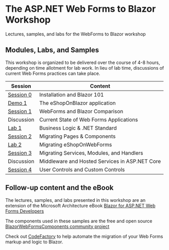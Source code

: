 # The ASP.NET Web Forms to Blazor Workshop

Lectures, samples, and labs for the WebForms to Blazor workshop

## Modules, Labs, and Samples

This workshop is organized to be delivered over the course of 4-8 hours, depending on time allotment for lab work.  In lieu of lab time, discussions of current Web Forms practices can take place.

| Session | Content|
| ------- | ------------- |
| [Session 0](docs/00-installation-and-blazor-101.md) | Installation and Blazor 101 |
| [Demo 1](docs/01-eshop-on-blazor.md) | The eShopOnBlazor application |
| [Session 1](docs/02-webforms-and-blazor-comparison.md) | WebForms and Blazor Comparison |
| Discussion | Current State of Web Forms Applications |
| [Lab 1](docs/03-business-logic.md) | Business Logic & .NET Standard |
| [Session 2](docs/04-migrating-pages.md) | Migrating Pages & Components |
| [Lab 2](docs/05-migrating-site.md) | Migrating eShopOnWebForms |
| [Session 3](docs/06-migrating-other.md) | Migrating Services, Modules, and Handlers |
| Discussion | Middleware and Hosted Services in ASP.NET Core |
| [Session 4](docs/07-migrating-controls.md) | User Controls and Custom Controls |

## Follow-up content and the eBook

The lectures, samples, and labs presented in this workshop are an extension of the Microsoft Architecture eBook [Blazor for ASP.NET Web Forms Developers](https://docs.microsoft.com/dotnet/architecture/blazor-for-web-forms-developers/)

The components used in these samples are the free and open source [BlazorWebFormsComponents community project](https://github.com/FritzAndFriends/BlazorWebFormsComponents)

Check out [CodeFactory](http://codefactory.software) to help automate the migration of your Web Forms markup and logic to Blazor.